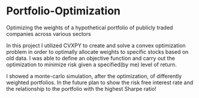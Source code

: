 # Portfolio-Optimization
Optimizing the weights of a hypothetical portfolio of publicly traded companies across various sectors

In this project I utilized CVXPY to create and solve a convex optimization problem in order to optimally 
allocate weights to specific stocks based on old data. I was able to define an objective function and carry out the 
optimization to minimize risk given a specified(by me) level of return. 

I showed a monte-carlo simulation, after the optimization, of differently weighted portfolios. In the future plan to show the
risk free interest rate and the relationship to the portfolio with the highest Sharpe ratio!
